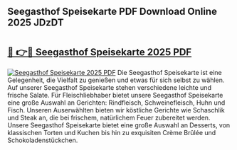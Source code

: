 ## Seegasthof Speisekarte PDF Download Online 2025 JDzDT

# <h2><a href="http://gcb56m0.nevu.top/?p=Seegasthof+Speisekarte">🔗 👉🔴 Seegasthof Speisekarte 2025 PDF</a></h2>

[![Seegasthof Speisekarte 2025 PDF](https://i.imgur.com/dBaPXMq.png)](http://gcb56m0.nevu.top/?p=Seegasthof+Speisekarte)
Die Seegasthof Speisekarte ist eine Gelegenheit, die Vielfalt zu genießen und etwas für sich selbst zu wählen. Auf unserer Seegasthof Speisekarte stehen verschiedene leichte und frische Salate. Für Fleischliebhaber bietet unsere Seegasthof Speisekarte eine große Auswahl an Gerichten: Rindfleisch, Schweinefleisch, Huhn und Fisch. Unseren Auserwählten bieten wir köstliche Gerichte wie Schaschlik und Steak an, die bei frischem, natürlichem Feuer zubereitet werden. Unsere Seegasthof Speisekarte bietet eine große Auswahl an Desserts, von klassischen Torten und Kuchen bis hin zu exquisiten Crème Brûlée und Schokoladenstückchen.
